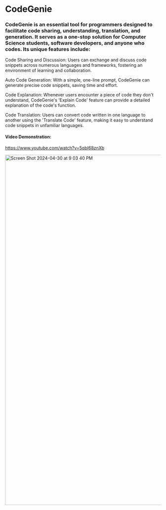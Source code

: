 # CodeGenie

### CodeGenie is an essential tool for programmers designed to facilitate code sharing, understanding, translation, and generation. It serves as a one-stop solution for Computer Science students, software developers, and anyone who codes. Its unique features include:

Code Sharing and Discussion: Users can exchange and discuss code snippets across numerous languages and frameworks, fostering an environment of learning and collaboration.

Auto Code Generation: With a simple, one-line prompt, CodeGenie can generate precise code snippets, saving time and effort.

Code Explanation: Whenever users encounter a piece of code they don't understand, CodeGenie's 'Explain Code' feature can provide a detailed explanation of the code's function.

Code Translation: Users can convert code written in one language to another using the 'Translate Code' feature, making it easy to understand code snippets in unfamiliar languages.

#### Video Demonstration: 
https://www.youtube.com/watch?v=5qbI68znXb

<img width="1134" alt="Screen Shot 2024-04-30 at 9 03 40 PM" src="https://github.com/arunjo5/CodeGenie/assets/136642643/5627b91b-95b4-40d9-8d4f-76eb69cd07e1">



